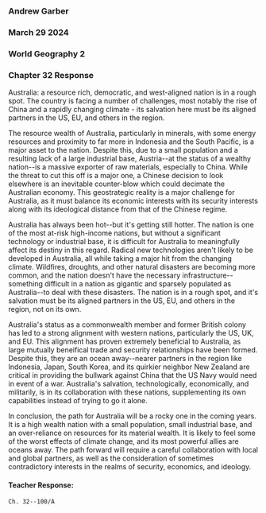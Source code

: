 ### Andrew Garber
### March 29 2024
### World Geography 2
### Chapter 32 Response

Australia: a resource rich, democratic, and west-aligned nation is in a rough spot. The country is facing a number of challenges, most notably the rise of China and a rapidly changing climate - its salvation here must be its aligned partners in the US, EU, and others in the region.

The resource wealth of Australia, particularly in minerals, with some energy resources and proximity to far more in Indonesia and the South Pacific, is a major asset to the nation. Despite this, due to a small population and a resulting lack of a large industrial base, Austria--at the status of a wealthy nation--is a massive exporter of raw materials, especially to China. While the threat to cut this off is a major one, a Chinese decision to look elsewhere is an inevitable counter-blow which could decimate the Australian economy. This geostrategic reality is a major challenge for Australia, as it must balance its economic interests with its security interests along with its ideological distance from that of the Chinese regime.

Australia has always been hot--but it's getting still hotter. The nation is one of the most at-risk high-income nations, but without a significant technology or industrial base, it is difficult for Australia to meaningfully affect its destiny in this regard. Radical new technologies aren't likely to be developed in Australia, all while taking a major hit from the changing climate. Wildfires, droughts, and other natural disasters are becoming more common, and the nation doesn't have the necessary infrastructure--something difficult in a nation as gigantic and sparsely populated as Australia--to deal with these disasters. The nation is in a rough spot, and it's salvation must be its aligned partners in the US, EU, and others in the region, not on its own.

Australia's status as a commonwealth member and former British colony has led to a strong alignment with western nations, particularly the US, UK, and EU. This alignment has proven extremely beneficial to Australia, as large mutually beneifical trade and security relationships have been formed. Despite this, they are an ocean away--nearer partners in the region like Indonesia, Japan, South Korea, and its quirkier neighbor New Zealand are critical in providing the bullwark against China that the US Navy would need in event of a war. Australia's salvation, technologically, economically, and militarily, is in its collaboration with these nations, supplementing its own capabilities instead of trying to go it alone.

In conclusion, the path for Australia will be a rocky one in the coming years. It is a high wealth nation with a small population, small industrial base, and an over-reliance on resources for its material wealth. It is likely to feel some of the worst effects of climate change, and its most powerful allies are oceans away. The path forward will require a careful collaboration with local and global partners, as well as the consideration of sometimes contradictory interests in the realms of security, economics, and ideology.


#### Teacher Response: 
```
Ch. 32--100/A
```